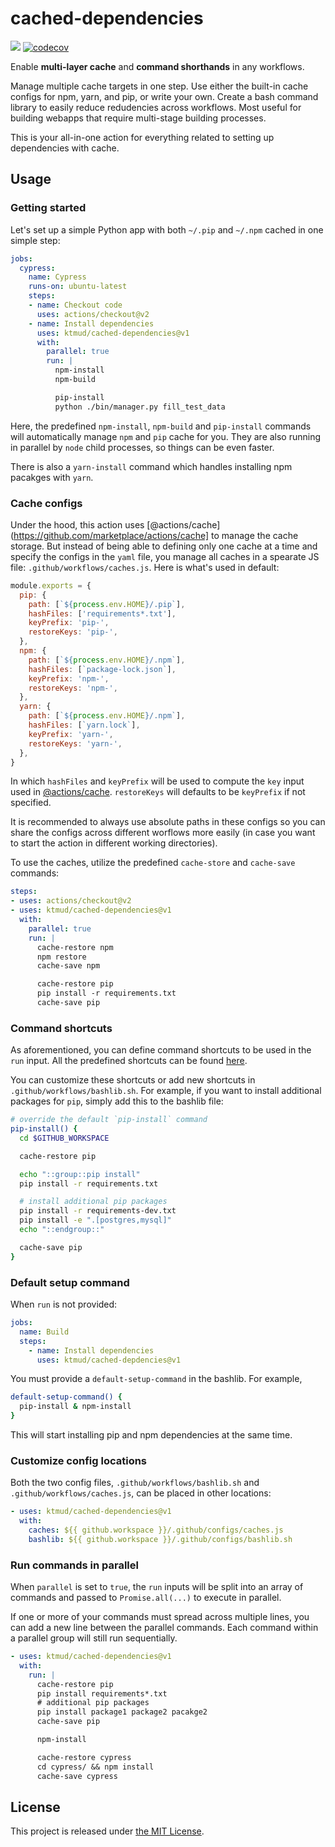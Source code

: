 # cached-dependencies

[![](https://github.com/ktmud/cached-dependencies/workflows/Tests/badge.svg)](https://github.com/ktmud/cached-dependencies/actions?query=workflow%3ATests) [![codecov](https://codecov.io/gh/ktmud/cached-dependencies/branch/master/graph/badge.svg)](https://codecov.io/gh/ktmud/cached-dependencies)

Enable **multi-layer cache** and **command shorthands** in any workflows.

Manage multiple cache targets in one step. Use either the built-in cache configs for npm, yarn, and pip, or write your own. Create a bash command library to easily reduce redudencies across workflows. Most useful for building webapps that require multi-stage building processes.

This is your all-in-one action for everything related to setting up dependencies with cache.

## Usage

### Getting started

Let's set up a simple Python app with both `~/.pip` and `~/.npm` cached in one simple step:

```yaml
jobs:
  cypress:
    name: Cypress
    runs-on: ubuntu-latest
    steps:
    - name: Checkout code
      uses: actions/checkout@v2
    - name: Install dependencies
      uses: ktmud/cached-dependencies@v1
      with:
        parallel: true
        run: |
          npm-install
          npm-build

          pip-install
          python ./bin/manager.py fill_test_data
```

Here, the predefined `npm-install`, `npm-build` and `pip-install` commands will automatically manage `npm` and `pip` cache for you. They are also running in parallel by `node` child processes, so things can be even faster.

There is also a `yarn-install` command which handles installing npm pacakges with `yarn`.

### Cache configs

Under the hood, this action uses [@actions/cache](https://github.com/marketplace/actions/cache] to manage the cache storage. But instead of being able to defining only one cache at a time and specify the configs in the `yaml` file, you manage all caches in a spearate JS file: `.github/workflows/caches.js`. Here is what's used in default:

```js
module.exports = {
  pip: {
    path: [`${process.env.HOME}/.pip`],
    hashFiles: ['requirements*.txt'],
    keyPrefix: 'pip-',
    restoreKeys: 'pip-',
  },
  npm: {
    path: [`${process.env.HOME}/.npm`],
    hashFiles: [`package-lock.json`],
    keyPrefix: 'npm-',
    restoreKeys: 'npm-',
  },
  yarn: {
    path: [`${process.env.HOME}/.npm`],
    hashFiles: [`yarn.lock`],
    keyPrefix: 'yarn-',
    restoreKeys: 'yarn-',
  },
}
```

In which `hashFiles` and `keyPrefix` will be used to compute the `key` input used in [@actions/cache](https://github.com/marketplace/actions/cache). `restoreKeys` will defaults to be `keyPrefix` if not specified.

It is recommended to always use absolute paths in these configs so you can share the configs across different worflows more easily (in case you want to start the action in different working directories).

To use the caches, utilize the predefined `cache-store` and `cache-save` commands:

```yaml
steps:
- uses: actions/checkout@v2
- uses: ktmud/cached-dependencies@v1
  with:
    parallel: true
    run: |
      cache-restore npm
      npm restore
      cache-save npm

      cache-restore pip
      pip install -r requirements.txt
      cache-save pip
```

### Command shortcuts

As aforementioned, you can define command shortcuts to be used in the `run` input. All the predefined shortcuts can be found [here](https://github.com/ktmud/cached-dependencies/blob/master/src/scripts/bashlib.sh).

You can customize these shortcuts or add new shortcuts in `.github/workflows/bashlib.sh`. For example, if you want to install additional packages for `pip`, simply add this to the bashlib file:

```bash
# override the default `pip-install` command
pip-install() {
  cd $GITHUB_WORKSPACE

  cache-restore pip

  echo "::group::pip install"
  pip install -r requirements.txt

  # install additional pip packages
  pip install -r requirements-dev.txt
  pip install -e ".[postgres,mysql]"
  echo "::endgroup::"

  cache-save pip
}
```

### Default setup command

When `run` is not provided:

```yaml
jobs:
  name: Build
  steps:
    - name: Install dependencies
      uses: ktmud/cached-depdencies@v1
```

You must provide a `default-setup-command` in the bashlib. For example,

```bash
default-setup-command() {
  pip-install & npm-install
}
```

This will start installing pip and npm dependencies at the same time.

### Customize config locations

Both the two config files, `.github/workflows/bashlib.sh` and `.github/workflows/caches.js`, can be placed in other locations:

```yaml
- uses: ktmud/cached-dependencies@v1
  with:
    caches: ${{ github.workspace }}/.github/configs/caches.js
    bashlib: ${{ github.workspace }}/.github/configs/bashlib.sh
```

### Run commands in parallel

When `parallel` is set to `true`, the `run` inputs will be split into an array of commands and passed to `Promise.all(...)` to execute in parallel.

If one or more of your commands must spread across multiple lines, you can add a new line between the parallel commands. Each command within a parallel group will still run sequentially.

```yaml
- uses: ktmud/cached-dependencies@v1
  with:
    run: |
      cache-restore pip
      pip install requirements*.txt
      # additional pip packages
      pip install package1 package2 pacakge2
      cache-save pip

      npm-install

      cache-restore cypress
      cd cypress/ && npm install
      cache-save cypress
```

## License

This project is released under [the MIT License](LICENSE).
